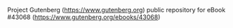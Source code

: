 Project Gutenberg (https://www.gutenberg.org) public repository for eBook #43068 (https://www.gutenberg.org/ebooks/43068)
